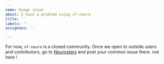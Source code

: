 ```yaml
---
name: Usage issue
about: I have a problem using nf-neuro
title: ''
labels: ''
assignees: ''

---
```


For now, `nf-neuro` is a closed community. Once we open to outside users and contributors, go to [Neurostars](https://neurostars.org/tag/nf-neuro) and post your common issue there. not here !
